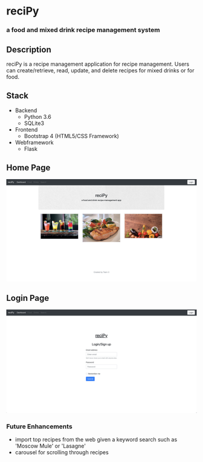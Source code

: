 # reciPy
### a food and mixed drink recipe management system

## Description
reciPy is a recipe management application for recipe management. Users can create/retrieve, read, update, and delete recipes for mixed drinks or for food. 

## Stack
- Backend
    - Python 3.6
    - SQLite3
- Frontend
    - Bootstrap 4 (HTML5/CSS Framework)
- Webframework
    - Flask

## Home Page
![Alt text](img/home.png?raw=true "Home Page")

## Login Page
![Alt text](img/login.png?raw=true "Login Page")

### Future Enhancements
- import top recipes from the web given a keyword search such as 'Moscow Mule' or 'Lasagne'
- carousel for scrolling through recipes
